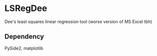 # LSRegDee
Dee's least squares linear regression tool (worse version of MS Excel tbh)

## Dependency
PySide2, matplotlib
